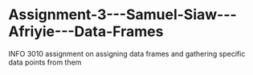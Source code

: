 # Assignment-3---Samuel-Siaw---Afriyie---Data-Frames
INFO 3010 assignment on assigning data frames and gathering specific data points from them 
